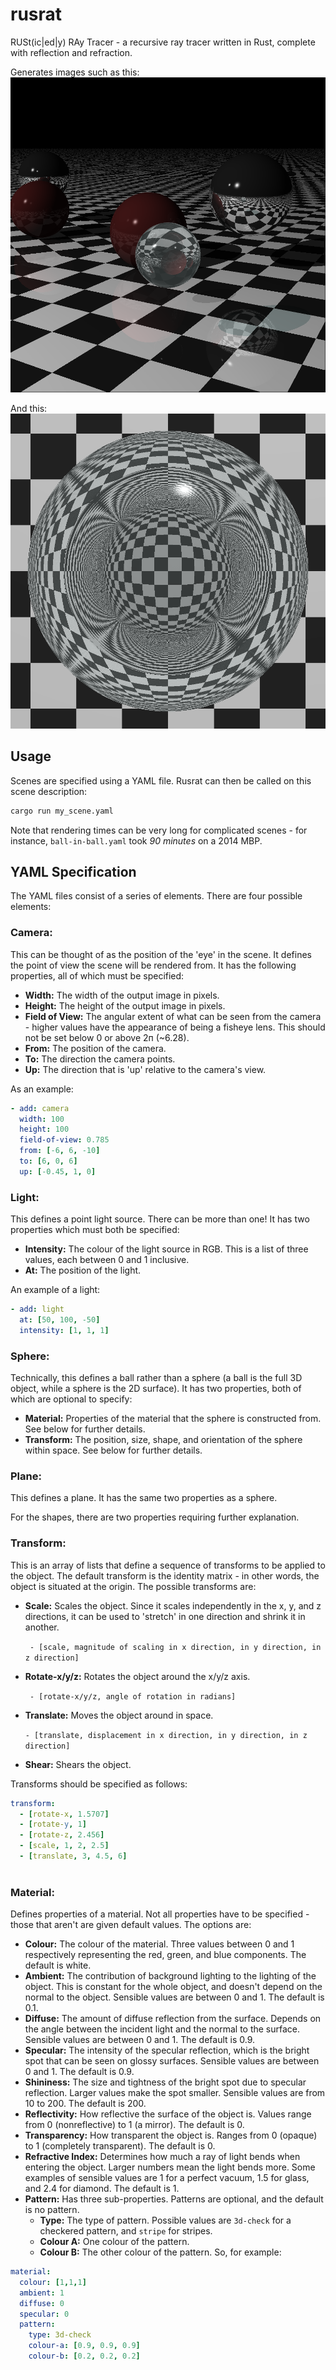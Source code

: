 # rusrat
RUSt(ic|ed|y) RAy Tracer - a recursive ray tracer written in Rust, complete with reflection and refraction.

Generates images such as this:
![First example image](https://raw.githubusercontent.com/gcohara/rusrat/main/examples/example_1.png)

And this:
![Second example image](https://raw.githubusercontent.com/gcohara/rusrat/main/examples/ball-in-ball.png)



## Usage

Scenes are specified using a YAML file.
Rusrat can then be called on this scene description:
```bash
cargo run my_scene.yaml
```

Note that rendering times can be very long for complicated scenes - for instance, `ball-in-ball.yaml` took _90 minutes_ on a 2014 MBP.

## YAML Specification

The YAML files consist of a series of elements.
There are four possible elements:

### **Camera:**
This can be thought of as the position of the 'eye' in the scene. It defines the point of view the scene will be rendered from. It has the following properties, all of which must be specified:
* **Width:** The width of the output image in pixels.
* **Height:** The height of the output image in pixels.
* **Field of View:** The angular extent of what can be seen from the camera - higher values have the appearance of being a fisheye lens. This should not be set below 0 or above 2п (~6.28).
* **From:** The position of the camera.
* **To:** The direction the camera points.
* **Up:** The direction that is 'up' relative to the camera's view.

As an example:
```yaml
- add: camera
  width: 100
  height: 100
  field-of-view: 0.785
  from: [-6, 6, -10]
  to: [6, 0, 6]
  up: [-0.45, 1, 0]
```
        
### **Light:**
This defines a point light source. There can be more than one! It has two properties which must both be specified:
* **Intensity:** The colour of the light source in RGB. This is a list of three values, each between 0 and 1 inclusive.
* **At:** The position of the light.
    
An example of a light:
```yaml
- add: light
  at: [50, 100, -50]
  intensity: [1, 1, 1]
```
    
### **Sphere:**
Technically, this defines a ball rather than a sphere (a ball is the full 3D object, while a sphere is the 2D surface). It has two properties, both of which are optional to specify:
* **Material:** Properties of the material that the sphere is constructed from. See below for further details.
* **Transform:** The position, size, shape, and orientation of the sphere within space. See below for further details.
    
### **Plane:**
This defines a plane. It has the same two properties as a sphere.

For the shapes, there are two properties requiring further explanation.

### **Transform:**
This is an array of lists that define a sequence of transforms to be applied to the object. The default transform is the identity matrix - in other words, the object is situated at the origin. The possible transforms are:
  
* **Scale:** Scales the object. Since it scales independently in the x, y, and z directions, it can be used to 'stretch' in one direction and shrink it in another.
  
  ` - [scale, magnitude of scaling in x direction, in y direction, in z direction]`
* **Rotate-x/y/z:** Rotates the object around the x/y/z axis.
  
  ` - [rotate-x/y/z, angle of rotation in radians]`
* **Translate:** Moves the object around in space.

  `- [translate, displacement in x direction, in y direction, in z direction]`
* **Shear:** Shears the object.
  
Transforms should be specified as follows:
```yaml
transform:
  - [rotate-x, 1.5707]
  - [rotate-y, 1]
  - [rotate-z, 2.456]
  - [scale, 1, 2, 2.5]
  - [translate, 3, 4.5, 6]
  
```

### **Material:**
Defines properties of a material. Not all properties have to be specified - those that aren't are given default values. The options are:

* **Colour:**
The colour of the material. Three values between 0 and 1 respectively representing the red, green, and blue components. The default is white.
* **Ambient:**
  The contribution of background lighting to the lighting of the object. This is constant for the whole object, and doesn't depend on the normal to the object. Sensible values are between 0 and 1. The default is 0.1.
* **Diffuse:**
  The amount of diffuse reflection from the surface. Depends on the angle between the incident light and the normal to the surface. Sensible values are between 0 and 1. The default is 0.9.
* **Specular:**
  The intensity of the specular reflection, which is the bright spot that can be seen on glossy surfaces. Sensible values are between 0 and 1. The default is 0.9.
* **Shininess:**
  The size and tightness of the bright spot due to specular reflection. Larger values make the spot smaller. Sensible values are from 10 to 200. The default is 200.
* **Reflectivity:**
  How reflective the surface of the object is. Values range from 0 (nonreflective) to 1 (a mirror). The default is 0.
* **Transparency:**
  How transparent the object is. Ranges from 0 (opaque) to 1 (completely transparent). The default is 0.
* **Refractive Index:**
  Determines how much a ray of light bends when entering the object. Larger numbers mean the light bends more. Some examples of sensible values are 1 for a perfect vacuum, 1.5 for glass, and 2.4 for diamond. The default is 1.
* **Pattern:**
  Has three sub-properties. Patterns are optional, and the default is no pattern.
  * **Type:**
    The type of pattern. Possible values are `3d-check` for a checkered pattern, and `stripe` for stripes.
  * **Colour A:**
    One colour of the pattern.
  * **Colour B:**
    The other colour of the pattern.
So, for example:
```yaml
material:
  colour: [1,1,1]
  ambient: 1
  diffuse: 0
  specular: 0
  pattern:
    type: 3d-check
    colour-a: [0.9, 0.9, 0.9]
    colour-b: [0.2, 0.2, 0.2]
```
